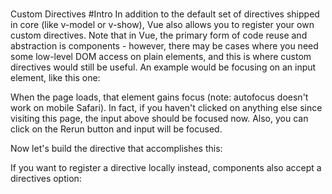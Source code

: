 #
Custom Directives
#Intro
In addition to the default set of directives shipped in core (like v-model or v-show), Vue also allows you to register your own custom directives. Note that in Vue, the primary form of code reuse and abstraction is components - however, there may be cases where you need some low-level DOM access on plain elements, and this is where custom directives would still be useful. An example would be focusing on an input element, like this one:

When the page loads, that element gains focus (note: autofocus doesn't work on mobile Safari). In fact, if you haven't clicked on anything else since visiting this page, the input above should be focused now. Also, you can click on the Rerun button and input will be focused.

Now let's build the directive that accomplishes this:

If you want to register a directive locally instead, components also accept a directives option: